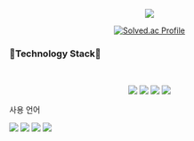 <p align="center">
  <img src="https://capsule-render.vercel.app/api?type=waving&color=auto&height=250&section=header&text=Ready-Bridge&fontSize=50&fontColor=white" />
</p>

<p align="center">
  <a href="https://solved.ac/hjk5533/">
    <img src="http://mazassumnida.wtf/api/v2/generate_badge?boj=hjk5533" alt="Solved.ac Profile" />
  </a>
</p>

<h3 aligin="center">🤖Technology Stack🤖</h3>
<br>
<p align = "center">
  <img src="https://img.shields.io/badge/node.js-339933?style=for-the-badge&logo=Node.js&logoColor=white">
  <img src="https://img.shields.io/badge/express-000000?style=for-the-badge&logo=express&logoColor=white">
  <img src="https://img.shields.io/badge/mongoDB-47A248?style=for-the-badge&logo=MongoDB&logoColor=white">
  <img src="https://img.shields.io/badge/mysql-4479A1?style=for-the-badge&logo=mysql&logoColor=white">
</p>

<div> 사용 언어</div>

<p aligin = "center">
<img src="https://img.shields.io/badge/java-007396?style=for-the-badge&logo=java&logoColor=white">
<img src="https://img.shields.io/badge/c++-00599C?style=for-the-badge&logo=c%2B%2B&logoColor=white">
<img src="https://img.shields.io/badge/python-3776AB?style=for-the-badge&logo=python&logoColor=white">
<img src="https://img.shields.io/badge/javascript-F7DF1E?style=for-the-badge&logo=javascript&logoColor=black">
</p>
